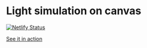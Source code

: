 # Light simulation on canvas 

[![Netlify Status](https://api.netlify.com/api/v1/badges/2f4d2580-d606-4dbc-8bbf-8b5c721bd691/deploy-status)](https://app.netlify.com/sites/savacool-raycast/deploys)

[See it in action](savacool-raycast.netlify.app)
